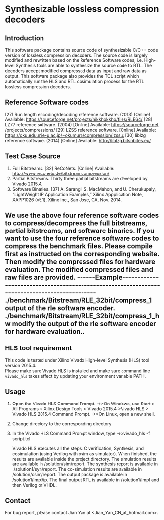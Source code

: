 Synthesizable lossless compression decoders
===========================================

Introduction
------------
This software package contains source code of synthesizable C/C++ code version of lossless compression decoders. 
The source code is largely modified and rewritten based on the Reference Software codes, i.e. High-level Synthesis tools are able to synthesize the source code to RTL. 
The decoders accept modified compressed data as input and raw data as output.
This software package also provides the TCL script which automatically run the HLS and RTL cosimulation process for the RTL lossless compression decoders.



Reference Software codes
----------------
[27]	Run length encoding/decoding reference software. (2013) [Online] Available: https://sourceforge.net/projects/nikkhokkho/files/RLE64/
[28]	LZ77 reference software. (2004) [Online] Available: https://sourceforge.net /projects/compressions/
[29]	LZSS reference software. [Online] Available: https://oku.edu.mie-u.ac.jp/~okumura/compression/lzss.c
[30]	liblzg reference software. (2014) [Online] Available: http://liblzg.bitsnbites.eu/



Test Case Source
----------------
1. Full Bitstreams. 
	[32]	ReCoNets. [Online] Available: http://www.reconets.de/bitstreamcompression/
2. Partial Bitstreams.
	Thirty three partial bitstreams are developed by Vivado 2015.4.
3. Software Binaries.
	[37]	A. Sarangi, S. MacMahon, and U. Cherukupaly, “LightWeight IP Application Examples,” Xilinx Appplication Note, XAPP1026 (v5.1), Xilinx Inc., San Jose, CA, Nov. 2014.

We use the above four reference software codes to compress/decompress the full bitstreams, partial bitstreams, and software binaries.
If you want to use the four reference software codes to compress the benchmark files. Please compile first as instructed on the corresponding website. 
Then modify the compressed files for hardware evaluation.
The modified compressed files and raw files are provided.
------Example---------------------------------------------------------------------------------------------
	./benchmark/Bitstream/RLE_32bit/compress_1 
			output of the rle software encoder.
	./benchmark/Bitstream/RLE_32bit/compress_1_hw 
			modify the output of the rle software encoder for hardware evaluation..
----------------------------------------------------------------------------------------------------------



HLS tool requirement
--------------------
This code is tested under Xilinx Vivado High-level Synthesis (HLS) tool version 2015.4.  
Please make sure Vivado HLS is installed and make sure command line `vivado_hls` takes effect by updating your environment variable PATH.



Usage
-------------------------------------------------------------
1. Open the Vivado HLS Command Prompt.
	->>On Windows, use Start > All Programs > Xilinx Design Tools > Vivado 2015.4 >Vivado HLS > Vivado HLS 2015.4 Command Prompt.
	->>On Linux, open a new shell.

2. Change directory to the corresponding directory

3. In the Vivado HLS Command Prompt window, type
	->>vivado_hls -f script.tcl

	Vivado HLS executes all the steps: C verification, Synthesis, and cosimulation (using Verilog with xsim as simulator). 
		When finished, the results are available inside the project directory.
		The simulation results are available in /solution/sim/report.
		The synthesis report is available in ./solution1/syn/report.
		The co-simulation results are available in /solution/csim/report.
		The output package is available in /solution1/impl/ip.
		The final output RTL is available in /solution1/impl and then Verilog or VHDL.



Contact
-------
For bug report, please contact Jian Yan at <Jian_Yan_CN_at_hotmail.com>.

